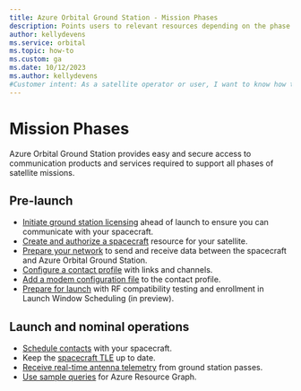 ```yaml
---
title: Azure Orbital Ground Station - Mission Phases
description: Points users to relevant resources depending on the phase of their mission.
author: kellydevens
ms.service: orbital
ms.topic: how-to
ms.custom: ga
ms.date: 10/12/2023
ms.author: kellydevens
#Customer intent: As a satellite operator or user, I want to know how to use AOGS at each phase in my satellite mission.
---
```


# Mission Phases

Azure Orbital Ground Station provides easy and secure access to communication products and services required to support all phases of satellite missions.

## Pre-launch

- [Initiate ground station licensing](initiate-licensing.md) ahead of launch to ensure you can communicate with your spacecraft.
- [Create and authorize a spacecraft](register-spacecraft.md) resource for your satellite.
- [Prepare your network](prepare-network.md) to send and receive data between the spacecraft and Azure Orbital Ground Station.
- [Configure a contact profile](contact-profile.md) with links and channels.
- [Add a modem configuration file](modem-chain.md) to the contact profile.
- [Prepare for launch](prepare-for-launch.md) with RF compatibility testing and enrollment in Launch Window Scheduling (in preview).

## Launch and nominal operations

- [Schedule contacts](schedule-contact.md) with your spacecraft.
- Keep the [spacecraft TLE](update-tle.md) up to date.
- [Receive real-time antenna telemetry](receive-real-time-telemetry.md) from ground station passes.
- [Use sample queries](resource-graph-samples.md) for Azure Resource Graph.
